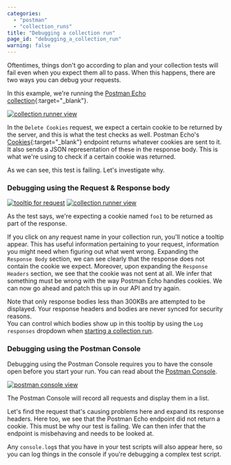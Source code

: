 ```yaml
---
categories:
  - "postman"
  - "collection_runs"
title: "Debugging a collection run"
page_id: "debugging_a_collection_run"
warning: false
---
```


Oftentimes, things don't go according to plan and your collection tests will fail even when you expect them all to pass. When this happens, there are two ways you can debug your requests.

In this example, we're running the [Postman Echo collection](https://docs.postman-echo.com/){:target="_blank"}.

[![collection runner view](https://s3.amazonaws.com/postman-static-getpostman-com/postman-docs/58531976.png)](https://s3.amazonaws.com/postman-static-getpostman-com/postman-docs/58531976.png)

In the `Delete Cookies` request, we expect a certain cookie to be returned by the server, and this is what the test checks as well. Postman Echo's [Cookies](https://docs.postman-echo.com/#37368024-f6a8-0f70-85fc-7e876cde9e33){:target="_blank"} endpoint returns whatever cookies are sent to it. It also sends a JSON representation of these in the response body. This is what we're using to check if a certain cookie was returned.

As we can see, this test is failing. Let's investigate why.

### Debugging using the Request & Response body

[![tooltip for request](https://s3.amazonaws.com/postman-static-getpostman-com/postman-docs/58532000.png)](https://s3.amazonaws.com/postman-static-getpostman-com/postman-docs/58532000.png)
[![collection runner view](https://s3.amazonaws.com/postman-static-getpostman-com/postman-docs/58532254.png)](https://s3.amazonaws.com/postman-static-getpostman-com/postman-docs/58532254.png)

As the test says, we're expecting a cookie named `foo1` to be returned as part of the response. 

If you click on any request name in your collection run, you'll notice a tooltip appear. This has useful information pertaining to your request, information you might need when figuring out what went wrong. Expanding the `Response Body` section, we can see clearly that the response does not contain the cookie we expect. Moreover, upon expanding the `Response Headers` section, we see that the cookie was not sent at all. We infer that something must be wrong with the way Postman Echo handles cookies. We can now go ahead and patch this up in our API and try again.

Note that only response bodies less than 300KBs are attempted to be displayed. Your response headers and bodies are never synced for security reasons.  
You can control which bodies show up in this tooltip by using the `Log responses` dropdown when [starting a collection run](/docs/postman/collection_runs/starting_a_collection_run).

### Debugging using the Postman Console

Debugging using the Postman Console requires you to have the console open before you start your run. You can read about the [Postman Console](/docs/postman/sending_api_requests/debugging_and_logs).

[![postman console view](https://s3.amazonaws.com/postman-static-getpostman-com/postman-docs/58532402.png)](https://s3.amazonaws.com/postman-static-getpostman-com/postman-docs/58532402.png)

The Postman Console will record all requests and display them in a list.

Let's find the request that's causing problems here and expand its response headers. Here too, we see that the Postman Echo endpoint did not return a cookie. This must be why our test is failing. We can then infer that the endpoint is misbehaving and needs to be looked at.

Any `console.log`s that you have in your test scripts will also appear here, so you can log things in the console if you're debugging a complex test script. 
